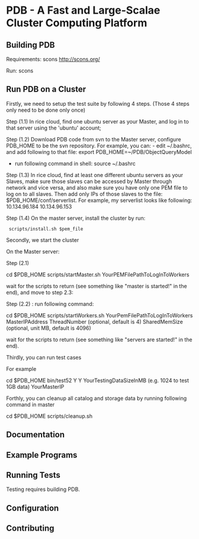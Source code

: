 # PDB - A Fast and Large-Scalae Cluster Computing Platform 



## Building PDB

Requirements:  scons http://scons.org/

Run: scons 







## Run PDB on a Cluster 



Firstly, we need to setup the test suite by following 4 steps. (Those 4 steps only need to be done only once)

Step (1.1) In rice cloud, find one ubuntu server as your Master, and log in to that server using the 'ubuntu' account;


Step (1.2) Download PDB code from svn to the Master server, configure PDB_HOME to be the svn repository. For example, you can:
     - edit ~/.bashrc, and add following to that file: export PDB_HOME=~/PDB/ObjectQueryModel
   - run following command in shell: source ~/.bashrc

Step (1.3) In rice cloud, find at least one different ubuntu servers as your Slaves, make sure those slaves can be accessed by Master through network and vice versa, and also make sure you have only one PEM file to log on to all slaves. Then add only IPs of those slaves to the file: $PDB_HOME/conf/serverlist. For example, my serverlist looks like following:
10.134.96.184
10.134.96.153  

Step (1.4) On the master server, install the cluster by run:
     
     scripts/install.sh $pem_file

Secondly, we start the cluster

On the Master server:

Step (2.1)

cd $PDB_HOME
scripts/startMaster.sh YourPEMFilePathToLogInToWorkers

wait for the scripts to return (see something like "master is started!" in the end), and move to  step 2.3:

Step (2.2) : run following command:   
 
cd $PDB_HOME
scripts/startWorkers.sh YourPemFilePathToLogInToWorkers MasterIPAddress ThreadNumber (optional, default is 4)  SharedMemSize (optional, unit MB, default is 4096)

wait for the scripts to return (see something like "servers are started!" in the end).


Thirdly, you can run test cases

For example

cd $PDB_HOME
bin/test52  Y Y YourTestingDataSizeInMB (e.g. 1024 to test 1GB data) YourMasterIP


Forthly, you can cleanup all catalog and storage data by running following command in master

cd $PDB_HOME
scripts/cleanup.sh



















## Documentation




## Example Programs





## Running Tests

Testing requires building PDB.





## Configuration








## Contributing








